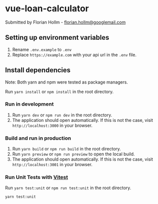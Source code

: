 # vue-loan-calculator
Submitted by Florian Hollm - florian.hollm@googlemail.com

## Setting up environment variables
1. Rename `.env.example` to `.env`
2. Replace `https://example.com` with your api url in the `.env` file.

## Install dependencies
Note: Both yarn and npm were tested as package managers.

Run `yarn install` or `npm install` in the root directory.

### Run in development
1. Run `yarn dev` or `npm run dev` in the root directory.
2. The application should open automatically. If this is not the case, visit `http://localhost:3000` in your browser.

### Build and run in production
1. Run `yarn build` or `npm run build` in the root directory.
2. Run `yarn preview` or `npm run preview` to open the local build.
3. The application should open automatically. If this is not the case, visit `http://localhost:3001` in your browser.

### Run Unit Tests with [Vitest](https://vitest.dev/)
Run `yarn test:unit` or `npm run test:unit` in the root directory.

```sh
yarn test:unit
```
